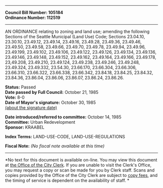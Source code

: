 * * * * *  
  
**Council Bill Number: [](#h0)[](#h2)105184**   
**Ordinance Number: 112519**  
  
* * * * *  
  
AN ORDINANCE relating to zoning and land use; amending the following Sections of the Seattle Municipal (Land Use) Code; Sections 23.04.10, 23.30.10, 23.49.12, 23.49.14, 23.49.16, 23.49.28, 23.49.36, 23.49.46, 23.49.50, 23.49.58, 23.49.66, 23.49.70, 23.49.78, 23.49.94, 23.49.96, 23.49.199, 23.49.102, 23.49.106, 23.49.122, 23.49.126, 23.49.134, 23.49.136, 23.49.146, 23.49.148, 23.49.152, 23.49.162, 23.49.164, 23.49.166, 23.49.178, 23,49.208, 23.49.210, 23.49.124, 23.49.238, 23.49.246, 23.49.248, 23.49.324, 23.49.332, 23.54.30, 23.66.170, 23.66.304, 23.66.306, 23.66.310, 23.66.322, 23.66.338, 23.66.342, 23.84.18, 23.84.25, 23.84.32, 23.84.36, 23.86.04, 23.86.06, 23.86.07, 23.86.24, 23.86.26.  
  
**Status:** Passed   
**Date passed by Full Council:** October 21, 1985   
**Vote:** 8-0   
**Date of Mayor's signature:** October 30, 1985   
[(about the signature date)](/~public/approvaldate.htm)   
  
  
**Date introduced/referred to committee:** October 14, 1985   
**Committee:** Urban Redevelopment   
**Sponsor:** KRAABEL   
  
**Index Terms:** LAND-USE-CODE, LAND-USE-REGULATIONS  
  
**Fiscal Note:** *(No fiscal note available at this time)*  
  
* * * * *  
  
*No text for this document is available on-line. You may view this document at [the Office of the City Clerk](http://www.seattle.gov/leg/clerk/contactUs.htm). If you are unable to visit the Clerk's Office, you may request a copy or scan be made for you by Clerk staff. Scans and copies provided by the Office of the City Clerk are subject to [copy fees](http://clerk.seattle.gov/~public/clerkfees.htm), and the timing of service is dependent on the availability of staff. *  
  
  

